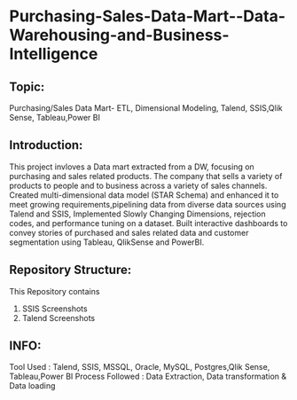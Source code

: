 # Purchasing-Sales-Data-Mart--Data-Warehousing-and-Business-Intelligence

## Topic:
 Purchasing/Sales Data Mart- ETL, Dimensional Modeling, Talend, SSIS,Qlik Sense, Tableau,Power BI

## Introduction:
This project invloves a Data mart extracted from a DW, focusing on purchasing and sales related products. The company that sells a variety of products to people and to business across a variety of sales channels. Created multi-dimensional data model (STAR Schema) and enhanced it to meet growing requirements,pipelining data from diverse data sources using Talend and SSIS, Implemented Slowly Changing Dimensions, rejection codes, and performance tuning on a dataset. Built interactive dashboards to convey stories of purchased and sales related data and customer segmentation using Tableau, QlikSense and PowerBI.

## Repository Structure:
This Repository contains

1. SSIS Screenshots
2. Talend Screenshots

## INFO:
Tool Used : Talend, SSIS, MSSQL, Oracle, MySQL, Postgres,Qlik Sense, Tableau,Power BI
Process Followed : Data Extraction, Data transformation & Data loading
